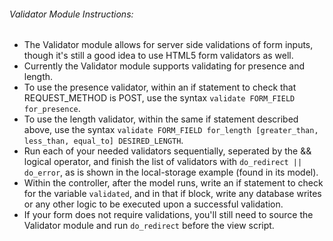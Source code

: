 ###### Validator Module Instructions:

- The Validator module allows for server side validations of form inputs, though it's still a good idea to use HTML5 form validators as well.
- Currently the Validator module supports validating for presence and length.
- To use the presence validator, within an if statement to check that REQUEST_METHOD is POST, use the syntax `validate FORM_FIELD for_presence`.
- To use the length validator, within the same if statement described above, use the syntax `validate FORM_FIELD for_length [greater_than, less_than, equal_to] DESIRED_LENGTH`.
- Run each of your needed validators sequentially, seperated by the && logical operator, and finish the list of validators with `do_redirect || do_error`, as is shown in the local-storage example (found in its model).
- Within the controller, after the model runs, write an if statement to check for the variable `validated`, and in that if block, write any database writes or any other logic to be executed upon a successful validation.
- If your form does not require validations, you'll still need to source the Validator module and run `do_redirect` before the view script.
